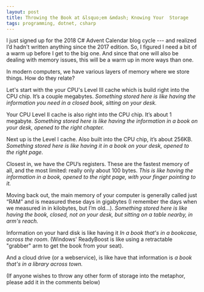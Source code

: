 ```yaml
---
layout: post
title: Throwing the Book at &lsquo;em &mdash; Knowing Your  Storage
tags: programming, dotnet, csharp
---
```


I just signed up for the 2018 C# Advent Calendar blog cycle --- and realized I’d hadn't written anything since the 2017 edition.  So, I figured I need a bit of a warm up before I get to the big one.   And since that one will also be dealing with memory issues, this will be a warm up in more ways than one.

In modern computers, we have various layers of memory where we store things.  How do they relate?

Let's start with the your CPU's Level III cache which is build right into the CPU chip.  It’s a couple  megabytes.  *Something stored here is like having the information you need in a closed book, sitting on your desk.*

Your CPU Level II cache is also right into the CPU chip.  It’s about 1 megabyte.  *Something stored here is like having the information in a book on your desk, opened to the right chapter.*

Next up is the Level I cache.  Also built into the CPU chip, it’s about 256KB.  *Something stored here is like having it in a book on your desk, opened to the right page.*

Closest in, we have the CPU’s registers.  These are the fastest memory of all, and the most limited: really only about 100 bytes.  *This is like having the information in a book, opened to the right page, with your finger pointing to it.*

Moving back out, the main memory of your computer is generally called just “RAM” and is measured these days in gigabytes (I remember the days when we measured in in kilobytes, but I’m old…).  *Something stored here is like having the book, closed, not on your desk, but sitting on a table nearby, in arm's reach.*

Information on your hard disk is like having it *In a book that's in a bookcase, across the room*.    (Windows' ReadyBoost is like using a retractable "grabber" arm to get the book from your seat).

And a cloud drive (or a webservice), is like have that information is *a book that's in a library across town.*

(If anyone wishes to throw any other form of storage into the metaphor, please add it in the comments below)
